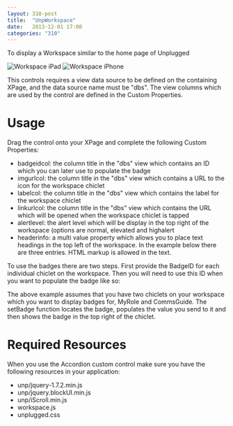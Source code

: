 ```yaml
---
layout: 310-post
title:  "UnpWorkspace"
date:   2013-12-01 17:00
categories: "310"
---
```


To display a Workspace similar to the home page of Unplugged

![Workspace iPad](http://teamstudio.s3.amazonaws.com/images/workspace-ipad.png)
![Workspace iPhone](http://teamstudio.s3.amazonaws.com/images/workspace-iphone.png)

This controls requires a view data source to be defined on the containing XPage, and the data source name must be "dbs". The view columns which are used by the control are defined in the Custom Properties.

# Usage

Drag the control onto your XPage and complete the following Custom Properties:

* badgeidcol: the column title in the "dbs" view which contains an ID which you can later use to populate the badge
* imgurlcol: the column title in the "dbs" view which contains a URL to the icon for the workspace chiclet
* labelcol: the column title in the "dbs" view which contains the label for the workspace chiclet
* linkurlcol: the column title in the "dbs" view which contains the URL which will be opened when the workspace chiclet is tapped
* alertlevel: the alert level which will be display in the top right of the workspace (options are normal, elevated and highalert
* headerinfo: a multi value property which allows you to place text headings in the top left of the workspace. In the example below there are three entries. HTML markup is allowed in the text.

<script src="https://gist.github.com/whitemx/7528028.js"></script>

To use the badges there are two steps. First provide the BadgeID for each individual chiclet on the workspace. Then you will need to use this ID when you want to populate the badge like so:

<script src="https://gist.github.com/whitemx/7528042.js"></script>

The above example assumes that you have two chiclets on your workspace which you want to display badges for, MyRole and CommsGuide. The setBadge function locates the badge, populates the value you send to it and then shows the badge in the top right of the chiclet.

# Required Resources
When you use the Accordion custom control make sure you have the following resources in your application:

* unp/jquery-1.7.2.min.js
* unp/jquery.blockUI.min.js
* unp/iScroll.min.js
* workspace.js
* unplugged.css